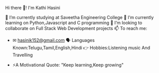 Hi there 👋! I'm Kathi Hasini

🔭 I’m currently studying at Saveetha Engineering College
🌱 I’m currently learning on Python,Javascript and C programming
👯 I’m looking to collaborate on Full Stack Web Development projects
📫 To reach me:
  * ✉ hasinik152@gmail.com
🗣 Languages Known:Telugu,Tamil,English,Hindi 
👉 Hobbies:Listening music And Travelling

- ⚡A Motivational Quote: "Keep learning,Keep growing"

